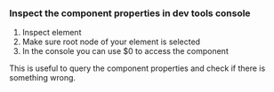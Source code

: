 ### Inspect the component properties in dev tools console

1. Inspect element
2. Make sure root node of your element is selected
3. In the console you can use $0 to access the component

This is useful to query the component properties and check if there is something wrong.